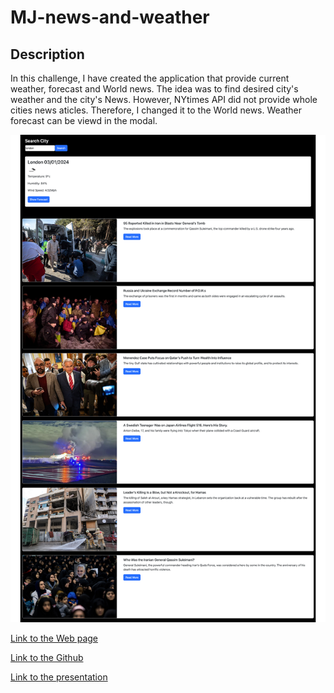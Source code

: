 # MJ-news-and-weather

## Description
In this challenge, I have created the application that provide current weather, forecast and World news. The idea was to find desired city's weather and the city's News. However, NYtimes API did not provide whole cities news aticles. Therefore, I changed it to the World news.
Weather forecast can be viewd in the modal.

![Screenshopt](styles/screencapture-salala1005-github-io-MJ-news-and-weather-2024-01-03-21_22_17.png)

[Link to the Web page]( https://salala1005.github.io/MJ-news-and-weather/)

[Link to the Github](https://github.com/Salala1005/MJ-news-and-weather)

[Link to the presentation](https://docs.google.com/presentation/d/1EN7olgR1qe_iwaugXHd3vXyNoVD-LpOjQAbnxVAiyNQ/edit#slide=id.g29f43f0a72_0_24)